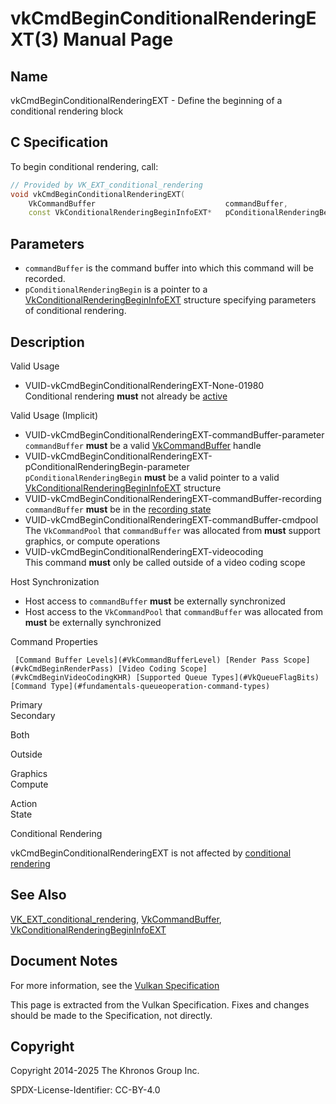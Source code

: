 # vkCmdBeginConditionalRenderingEXT(3) Manual Page

## Name

vkCmdBeginConditionalRenderingEXT - Define the beginning of a conditional rendering block



## [](#_c_specification)C Specification

To begin conditional rendering, call:

```c++
// Provided by VK_EXT_conditional_rendering
void vkCmdBeginConditionalRenderingEXT(
    VkCommandBuffer                             commandBuffer,
    const VkConditionalRenderingBeginInfoEXT*   pConditionalRenderingBegin);
```

## [](#_parameters)Parameters

- `commandBuffer` is the command buffer into which this command will be recorded.
- `pConditionalRenderingBegin` is a pointer to a [VkConditionalRenderingBeginInfoEXT](https://registry.khronos.org/vulkan/specs/latest/man/html/VkConditionalRenderingBeginInfoEXT.html) structure specifying parameters of conditional rendering.

## [](#_description)Description

Valid Usage

- [](#VUID-vkCmdBeginConditionalRenderingEXT-None-01980)VUID-vkCmdBeginConditionalRenderingEXT-None-01980  
  Conditional rendering **must** not already be [active](https://registry.khronos.org/vulkan/specs/latest/html/vkspec.html#active-conditional-rendering)

Valid Usage (Implicit)

- [](#VUID-vkCmdBeginConditionalRenderingEXT-commandBuffer-parameter)VUID-vkCmdBeginConditionalRenderingEXT-commandBuffer-parameter  
  `commandBuffer` **must** be a valid [VkCommandBuffer](https://registry.khronos.org/vulkan/specs/latest/man/html/VkCommandBuffer.html) handle
- [](#VUID-vkCmdBeginConditionalRenderingEXT-pConditionalRenderingBegin-parameter)VUID-vkCmdBeginConditionalRenderingEXT-pConditionalRenderingBegin-parameter  
  `pConditionalRenderingBegin` **must** be a valid pointer to a valid [VkConditionalRenderingBeginInfoEXT](https://registry.khronos.org/vulkan/specs/latest/man/html/VkConditionalRenderingBeginInfoEXT.html) structure
- [](#VUID-vkCmdBeginConditionalRenderingEXT-commandBuffer-recording)VUID-vkCmdBeginConditionalRenderingEXT-commandBuffer-recording  
  `commandBuffer` **must** be in the [recording state](#commandbuffers-lifecycle)
- [](#VUID-vkCmdBeginConditionalRenderingEXT-commandBuffer-cmdpool)VUID-vkCmdBeginConditionalRenderingEXT-commandBuffer-cmdpool  
  The `VkCommandPool` that `commandBuffer` was allocated from **must** support graphics, or compute operations
- [](#VUID-vkCmdBeginConditionalRenderingEXT-videocoding)VUID-vkCmdBeginConditionalRenderingEXT-videocoding  
  This command **must** only be called outside of a video coding scope

Host Synchronization

- Host access to `commandBuffer` **must** be externally synchronized
- Host access to the `VkCommandPool` that `commandBuffer` was allocated from **must** be externally synchronized

Command Properties

     [Command Buffer Levels](#VkCommandBufferLevel) [Render Pass Scope](#vkCmdBeginRenderPass) [Video Coding Scope](#vkCmdBeginVideoCodingKHR) [Supported Queue Types](#VkQueueFlagBits) [Command Type](#fundamentals-queueoperation-command-types)

Primary  
Secondary

Both

Outside

Graphics  
Compute

Action  
State

Conditional Rendering

vkCmdBeginConditionalRenderingEXT is not affected by [conditional rendering](#drawing-conditional-rendering)

## [](#_see_also)See Also

[VK\_EXT\_conditional\_rendering](https://registry.khronos.org/vulkan/specs/latest/man/html/VK_EXT_conditional_rendering.html), [VkCommandBuffer](https://registry.khronos.org/vulkan/specs/latest/man/html/VkCommandBuffer.html), [VkConditionalRenderingBeginInfoEXT](https://registry.khronos.org/vulkan/specs/latest/man/html/VkConditionalRenderingBeginInfoEXT.html)

## [](#_document_notes)Document Notes

For more information, see the [Vulkan Specification](https://registry.khronos.org/vulkan/specs/latest/html/vkspec.html#vkCmdBeginConditionalRenderingEXT)

This page is extracted from the Vulkan Specification. Fixes and changes should be made to the Specification, not directly.

## [](#_copyright)Copyright

Copyright 2014-2025 The Khronos Group Inc.

SPDX-License-Identifier: CC-BY-4.0